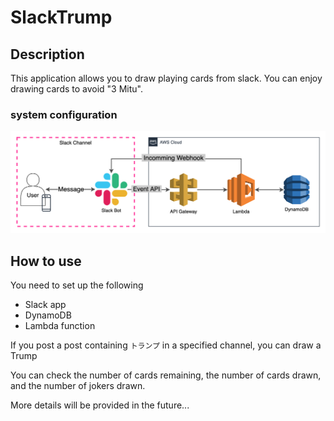 # SlackTrump

## Description

This application allows you to draw playing cards from slack.
You can enjoy drawing cards to avoid "3 Mitu".

### system configuration

![compose](./img/slackBot.png)

## How to use

You need to set up the following

- Slack app
- DynamoDB
- Lambda function

If you post a post containing `トランプ` in a specified channel, you can draw a Trump

You can check the number of cards remaining, the number of cards drawn, and the number of jokers drawn.

More details will be provided in the future...
